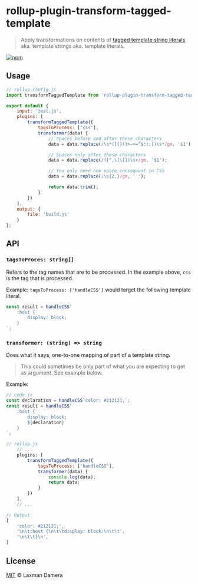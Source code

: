 # rollup-plugin-transform-tagged-template

> Apply transformations on contents of [tagged template string literals](https://developer.mozilla.org/en-US/docs/Web/JavaScript/Reference/Template_literals), aka. template strings aka. template literals.

[![npm](https://img.shields.io/npm/v/rollup-plugin-transform-tagged-template)](https://www.npmjs.com/package/rollup-plugin-transform-tagged-template)

## Usage

``` js
// rollup.config.js
import transformTaggedTemplate from 'rollup-plugin-transform-tagged-template';

export default {
	input: 'test.js',
	plugins: [
		transformTaggedTemplate({
			tagsToProcess: ['css'],
			transformer(data) {
				// Spaces before and after these characters
				data = data.replace(/\s*([{}()>~+=^$:!;])\s*/gm, '$1');

				// Spaces only after these characters
				data = data.replace(/([",\[\]])\s+/gm, '$1');

				// You only need one space consequent in CSS
				data = data.replace(/\s{2,}/gm, ' ');

				return data.trim();
			}
		})
	],
	output: {
		file: 'build.js'
	}
};
```

## API

### `tagsToProces: string[]`

Refers to the tag names that are to be processed. In the example above, `css` is the tag that is processed.

Example: `tagsToProcess: ['handleCSS']` would target the following template literal.

``` js
const result = handleCSS`
	:host {
		display: block;
	}
`;
```

### `transformer: (string) => string`

Does what it says, one-to-one mapping of part of a template string.

> This could sometimes be only part of what you are expecting to get as argument. See example below.

Example:

``` js
// code.js
const declaration = handleCSS`color: #212121;`;
const result = handleCSS`
	:host {
		display: block;
		${declaration}
	}
`;
```

``` js
// rollup.js
	// ...
	plugins: [
		transformTaggedTemplate({
			tagsToProcess: ['handleCSS'],
			transformer(data) {
                console.log(data);
				return data;
			}
		})
	],
	// ...

// Output
[
	'color: #212121;',
	'\n\t:host {\n\t\tdisplay: block;\n\t\t',
	'\n\t\t}\n',
]
```

## License

[MIT](license) &copy; Laxman Damera
